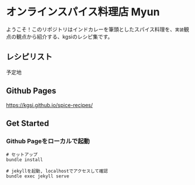 # オンラインスパイス料理店 Myun

ようこそ！このリポジトリはインドカレーを筆頭としたスパイス料理を、`実装`観点の観点から紹介する、kgsiのレシピ集です。

## レシピリスト

予定地

## Github Pages
https://kgsi.github.io/spice-recipes/

## Get Started

### Github Pageをローカルで起動

```
# セットアップ
bundle install

# jekyllを起動, localhostでアクセスして確認
bundle exec jekyll serve
```
